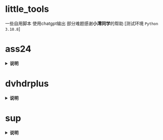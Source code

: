 # little_tools
一些自用脚本 使用chatgpt输出 部分难题感谢**小澪同学**的帮助 [测试环境 `Python 3.10.8`]

# ass24
<details>
<summary><b>说明</b></summary>
意为ass 24(to four) 仅需要结尾命名为`chseng`的ass文件即可批量进行转换四字幕操作

**环境**
```
pip install opencc-python-reimplemented
```
```
pip install pyfiglet
```
**使用**

如 `python ass24.py -i d:/test`

`-i`指**输入路径** 如果不填写则为当前路径

脚本将检索目录下的所有命名为`chseng`的ass文件 另外生成**chs cht chteng**三种字幕

转*单语*时将含有**分隔行**后的行进行转换 并且将样式**chs**转换为**chs1**  **tip**转换为**tip1**  **Yingzimu**转换为**Yingzimu1**  **chsHDR**转换为**chsHDR1**

转*繁体*时 可以设置跳过的行 详见第**76~80**行
</details>

# dvhdrplus
<details>
<summary><b>说明</b></summary>
批量将hdr和dv视频转为dv兼容hdr视频

**环境**
`ffmpeg` `dvtool` `mkverge` `hdr10plus_tool`
```
pip install pyfiglet
```
**使用**

如 `python dvhdrplus.py -i d:/test -o d:/output -m dvhdr -f 24000/1001p`

`-i`指**输入路径** 如果不填写则为当前路径 `-o`指**输出路径**如果不填写则为输入路径下的`dvhdr`或`hdr10plus`文件夹 `-m`指**模式** 分为`hdr10plus`和`dvhdr` `-f`指**输出视频的帧率**如果不填写默认为24000/1001p

如果模式为`hdr10plus`则检索目录下命名含有**hdr10plus,hdr10+**的**mp4**和**mkv**文件

如果模式为`dvhdr`则检索目录下命名含有**dv**与**hdr10/hdr10+**(除dv和hdr10部分其他命名需**保持一致**)的**mp4**和**mkv**文件
</details>

# sup
<details>
<summary><b>说明</b></summary>

批量将 **sup** 字幕封装进 **mkv** 视频 且命名为对应的轨道

**环境**
`mkverge`
**使用**
如 `python sup.py -i d:/test -o d:/out -n Hijack -m movie -t tx`

`-i`指**输入路径**(要求目录下**只允许有**转换的视频和sup文件 否则可能会报错) 如果不填写则为当前路径 `-o`指**输出路径** `-n`指**文件识别名**(只需要填前面一小段即可) `-t`指**输出字幕轨道标题** tx则为命名为简英特效等 不填写为普通的简英双语等 `-m`指**模式** 填写`movie`则为**单个**电影 不填写则为剧集 将进行季集的判断

**要求**
`sup`字幕命名必须为`sdr.chseng/hdr.chseng` 如果只封装**sdr或hdr**字幕 也需以上命名
</details>
